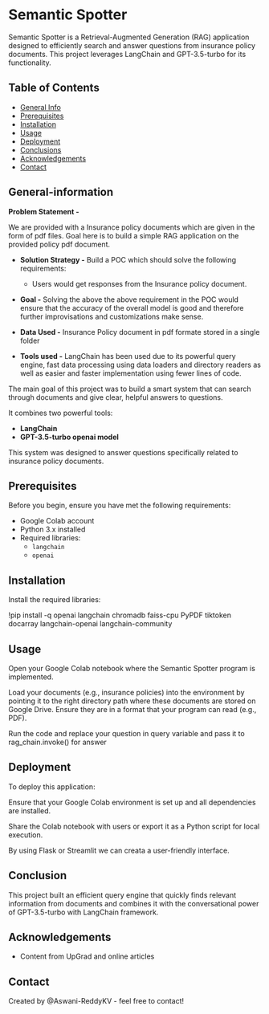 # Semantic Spotter

Semantic Spotter is a Retrieval-Augmented Generation (RAG) application designed to efficiently search and answer questions from insurance policy documents. This project leverages LangChain and GPT-3.5-turbo for its functionality.

## Table of Contents
- [General Info](#general-information)
- [Prerequisites](#prerequisites)
- [Installation](#installation)
- [Usage](#usage)
- [Deployment](#deployment)
- [Conclusions](#conclusions)
- [Acknowledgements](#acknowledgements)
- [Contact](#contact)



## General-information

 **Problem Statement -**

  We are provided with a Insurance policy documents which are given in the form of pdf files. Goal here is to build a simple RAG application on the provided policy pdf document.

  * **Solution Strategy -** Build a POC which should solve the following requirements:

    * Users would get responses from the Insurance policy document.

  * **Goal -** Solving the above the above requirement in the POC would ensure that the accuracy of the overall model is good and therefore further improvisations and customizations make sense.

  * **Data Used -** Insurance Policy document in pdf formate stored in a single folder

  * **Tools used -** LangChain has been used due to its powerful query engine, fast data processing using data loaders and directory readers as well as easier and faster implementation using fewer lines of code.

The main goal of this project was to build a smart system that can search through documents and give clear, helpful answers to questions.

 It combines two powerful tools:
   * 	**LangChain** 
   * 	**GPT-3.5-turbo openai model** 


This system was designed to answer questions specifically related to insurance policy documents.


## Prerequisites

Before you begin, ensure you have met the following requirements:

- Google Colab account
- Python 3.x installed
- Required libraries:
  - `langchain`
  - `openai`

## Installation

Install the required libraries:

!pip install -q openai langchain chromadb faiss-cpu PyPDF tiktoken docarray langchain-openai langchain-community


## Usage

Open your Google Colab notebook where the Semantic Spotter program is implemented.

Load your documents (e.g., insurance policies) into the environment by pointing it to the right directory path where these documents are stored on Google Drive. 
Ensure they are in a format that your program can read (e.g., PDF).

Run the code and replace your question in query variable and pass it to rag_chain.invoke() for answer


## Deployment
To deploy this application:

Ensure that your Google Colab environment is set up and all dependencies are installed.

Share the Colab notebook with users or export it as a Python script for local execution.

By using Flask or Streamlit we can creata a user-friendly interface.


## Conclusion
This project built an efficient query engine that quickly finds relevant information from documents and combines it with the conversational power of GPT-3.5-turbo with LangChain framework.

## Acknowledgements
- Content from UpGrad and online articles

## Contact
Created by @Aswani-ReddyKV - feel free to contact!


